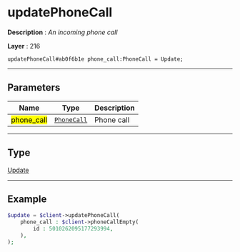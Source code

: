 # updatePhoneCall

**Description** : *An incoming phone call*

**Layer** : 216

```tl
updatePhoneCall#ab0f6b1e phone_call:PhoneCall = Update;
```

---

## Parameters

| Name | Type | Description |
| :---: | :---: | :--- |
| <mark>phone_call</mark> | [`PhoneCall`](type/PhoneCall) | Phone call |

---

## Type

[Update](type/Update)

---

## Example

```php
$update = $client->updatePhoneCall(
	phone_call : $client->phoneCallEmpty(
		id : 5010262095177293994,
	),
);
```